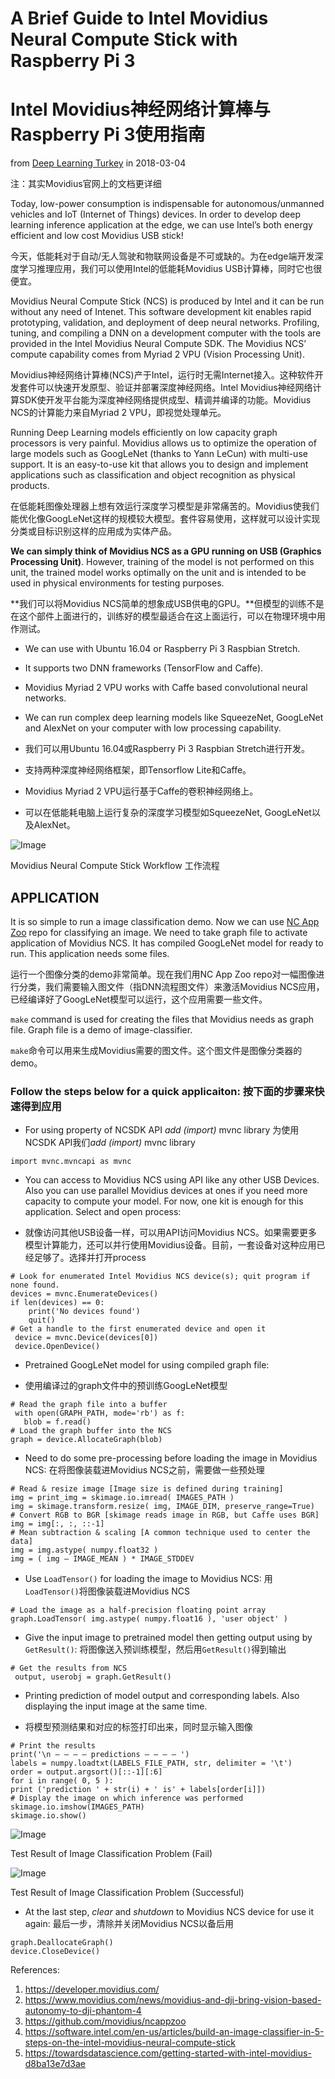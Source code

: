 # A Brief Guide to Intel Movidius Neural Compute Stick with Raspberry Pi 3
# Intel Movidius神经网络计算棒与Raspberry Pi 3使用指南

from [Deep Learning Turkey](https://medium.com/deep-learning-turkey/a-brief-guide-to-intel-movidius-neural-compute-stick-with-raspberry-pi-3-f60bf7683d40) in 2018-03-04

注：其实Movidius官网上的文档更详细

Today, low-power consumption is indispensable for autonomous/unmanned vehicles and IoT (Internet of Things) devices. In order to develop deep learning inference application at the edge, we can use Intel’s both energy efficient and low cost Movidius USB stick!

今天，低能耗对于自动/无人驾驶和物联网设备是不可或缺的。为在edge端开发深度学习推理应用，我们可以使用Intel的低能耗Movidius USB计算棒，同时它也很便宜。

Movidius Neural Compute Stick (NCS) is produced by Intel and it can be run without any need of Intenet. This software development kit enables rapid prototyping, validation, and deployment of deep neural networks. Profiling, tuning, and compiling a DNN on a development computer with the tools are provided in the Intel Movidius Neural Compute SDK. The Movidius NCS’ compute capability comes from Myriad 2 VPU (Vision Processing Unit).

Movidius神经网络计算棒(NCS)产于Intel，运行时无需Internet接入。这种软件开发套件可以快速开发原型、验证并部署深度神经网络。Intel Movidius神经网络计算SDK使开发平台能为深度神经网络提供成型、精调并编译的功能。Movidius NCS的计算能力来自Myriad 2 VPU，即视觉处理单元。

Running Deep Learning models efficiently on low capacity graph processors is very painful. Movidius allows us to optimize the operation of large models such as GoogLeNet (thanks to Yann LeCun) with multi-use support. It is an easy-to-use kit that allows you to design and implement applications such as classification and object recognition as physical products.

在低能耗图像处理器上想有效运行深度学习模型是非常痛苦的。Movidius使我们能优化像GoogLeNet这样的规模较大模型。套件容易使用，这样就可以设计实现分类或目标识别这样的应用成为实体产品。

**We can simply think of Movidius NCS as a GPU running on USB (Graphics Processing Unit)**. However, training of the model is not performed on this unit, the trained model works optimally on the unit and is intended to be used in physical environments for testing purposes.

**我们可以将Movidius NCS简单的想象成USB供电的GPU。**但模型的训练不是在这个部件上面进行的，训练好的模型最适合在这上面运行，可以在物理环境中用作测试。

- We can use with Ubuntu 16.04 or Raspberry Pi 3 Raspbian Stretch.
- It supports two DNN frameworks (TensorFlow and Caffe).
- Movidius Myriad 2 VPU works with Caffe based convolutional neural networks.
- We can run complex deep learning models like SqueezeNet, GoogLeNet and AlexNet on your computer with low processing capability.

- 我们可以用Ubuntu 16.04或Raspberry Pi 3 Raspbian Stretch进行开发。
- 支持两种深度神经网络框架，即Tensorflow Lite和Caffe。
- Movidius Myriad 2 VPU运行基于Caffe的卷积神经网络上。
- 可以在低能耗电脑上运行复杂的深度学习模型如SqueezeNet, GoogLeNet以及AlexNet。

![Image](https://movidius.github.io/ncsdk/images/ncs_workflow.jpg)

Movidius Neural Compute Stick Workflow 工作流程

## APPLICATION

It is so simple to run a image classification demo. Now we can use [NC App Zoo](https://github.com/movidius/ncappzoo) repo for classifying an image. We need to take graph file to activate application of Movidius NCS. It has compiled GoogLeNet model for ready to run. This application needs some files.

运行一个图像分类的demo非常简单。现在我们用NC App Zoo repo对一幅图像进行分类，我们需要输入图文件（指DNN流程图文件）来激活Movidius NCS应用，已经编译好了GoogLeNet模型可以运行，这个应用需要一些文件。

`make` command is used for creating the files that Movidius needs as graph file. Graph file is a demo of image-classifier.

`make`命令可以用来生成Movidius需要的图文件。这个图文件是图像分类器的demo。

### Follow the steps below for a quick applicaiton: 按下面的步骤来快速得到应用

- For using property of NCSDK API *add (import)* mvnc library 为使用NCSDK API我们*add (import)* mvnc library

```
import mvnc.mvncapi as mvnc
```

- You can access to Movidius NCS using API like any other USB Devices. Also you can use parallel Movidius devices at ones if you need more capacity to compute your model. For now, one kit is enough for this application. Select and open process:

- 就像访问其他USB设备一样，可以用API访问Movidius NCS。如果需要更多模型计算能力，还可以并行使用Movidius设备。目前，一套设备对这种应用已经足够了。选择并打开process

```
# Look for enumerated Intel Movidius NCS device(s); quit program if none found.
devices = mvnc.EnumerateDevices()
if len(devices) == 0:
    print('No devices found')
    quit()
# Get a handle to the first enumerated device and open it
 device = mvnc.Device(devices[0])
 device.OpenDevice()
```

- Pretrained GoogLeNet model for using compiled graph file:

- 使用编译过的graph文件中的预训练GoogLeNet模型

```
# Read the graph file into a buffer
 with open(GRAPH_PATH, mode='rb') as f:
   blob = f.read()
# Load the graph buffer into the NCS
graph = device.AllocateGraph(blob)
```

- Need to do some pre-processing before loading the image in Movidius NCS: 在将图像装载进Movidius NCS之前，需要做一些预处理

```
# Read & resize image [Image size is defined during training]
img = print_img = skimage.io.imread( IMAGES_PATH )
img = skimage.transform.resize( img, IMAGE_DIM, preserve_range=True)
# Convert RGB to BGR [skimage reads image in RGB, but Caffe uses BGR]
img = img[:, :, ::-1]
# Mean subtraction & scaling [A common technique used to center the data]
img = img.astype( numpy.float32 )
img = ( img — IMAGE_MEAN ) * IMAGE_STDDEV
```

- Use `LoadTensor()` for loading the image to Movidius NCS: 用`LoadTensor()`将图像装载进Movidius NCS

```
# Load the image as a half-precision floating point array 
graph.LoadTensor( img.astype( numpy.float16 ), 'user object' )
```

- Give the input image to pretrained model then getting output using by `GetResult()`: 将图像送入预训练模型，然后用`GetResult()`得到输出

```
# Get the results from NCS
 output, userobj = graph.GetResult()
```

- Printing prediction of model output and corresponding labels. Also displaying the input image at the same time.

- 将模型预测结果和对应的标签打印出来，同时显示输入图像

```
# Print the results
print('\n — — — — predictions — — — — ')
labels = numpy.loadtxt(LABELS_FILE_PATH, str, delimiter = '\t')
order = output.argsort()[::-1][:6]
for i in range( 0, 5 ):
print ('prediction ' + str(i) + ' is' + labels[order[i]])
# Display the image on which inference was performed
skimage.io.imshow(IMAGES_PATH)
skimage.io.show()
```

![Image](https://cdn-images-1.medium.com/max/800/1*kZ-ubckG1VuzEv-Vg6m8Og.png)

Test Result of Image Classification Problem (Fail)

![Image](https://cdn-images-1.medium.com/max/800/1*8Lb1WAG109ih8iqUC1e9BQ.png)

Test Result of Image Classification Problem (Successful)

- At the last step, *clear* and *shutdown* to Movidius NCS device for use it again: 最后一步，清除并关闭Movidius NCS以备后用

```
graph.DeallocateGraph()
device.CloseDevice()
```

References:
1. https://developer.movidius.com/
2. https://www.movidius.com/news/movidius-and-dji-bring-vision-based-autonomy-to-dji-phantom-4
3. https://github.com/movidius/ncappzoo
4. https://software.intel.com/en-us/articles/build-an-image-classifier-in-5-steps-on-the-intel-movidius-neural-compute-stick
5. https://towardsdatascience.com/getting-started-with-intel-movidius-d8ba13e7d3ae